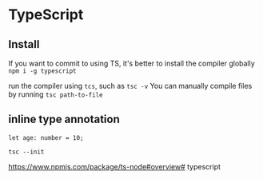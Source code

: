 # TypeScript

## Install
If you want to commit to using TS, it's better to install the compiler globally
`npm i -g typescript`

run the compiler using `tcs`, such as `tsc -v`
You can manually compile files by running `tsc path-to-file`

## inline type annotation

`let age: number = 10;`

`tsc --init`

https://www.npmjs.com/package/ts-node#overview# typescript
